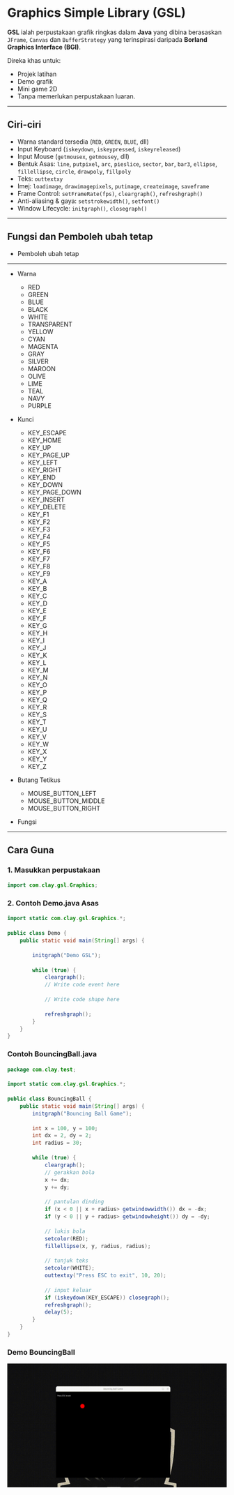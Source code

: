 # Graphics Simple Library (GSL)

**GSL** ialah perpustakaan grafik ringkas dalam **Java** yang dibina berasaskan  
`JFrame`, `Canvas` dan `BufferStrategy` yang terinspirasi daripada **Borland Graphics Interface (BGI)**.  

Direka khas untuk:
- Projek latihan  
- Demo grafik  
- Mini game 2D
- Tanpa memerlukan perpustakaan luaran.

---

## Ciri-ciri

- Warna standard tersedia (`RED`, `GREEN`, `BLUE`, dll)  
- Input Keyboard (`iskeydown`, `iskeypressed`, `iskeyreleased`)  
- Input Mouse (`getmousex`, `getmousey`, dll)  
- Bentuk Asas: `line`, `putpixel`, `arc`, `pieslice`, `sector`, `bar`, `bar3`, `ellipse`, `fillellipse`, `circle`, `drawpoly`, `fillpoly`
- Teks: `outtextxy`
- Imej: `loadimage`, `drawimagepixels`, `putimage`, `createimage`, `saveframe`
- Frame Control: `setFrameRate(fps)`, `cleargraph()`, `refreshgraph()`  
- Anti-aliasing & gaya: `setstrokewidth()`, `setfont()`  
- Window Lifecycle: `initgraph()`, `closegraph()`  

---

## Fungsi dan Pemboleh ubah tetap

- Pemboleh ubah tetap
---
- Warna
  - RED
  - GREEN
  - BLUE
  - BLACK
  - WHITE
  - TRANSPARENT
  - YELLOW
  - CYAN
  - MAGENTA
  - GRAY
  - SILVER
  - MAROON
  - OLIVE
  - LIME
  - TEAL
  - NAVY
  - PURPLE

- Kunci
  - KEY_ESCAPE
  - KEY_HOME
  - KEY_UP
  - KEY_PAGE_UP
  - KEY_LEFT
  - KEY_RIGHT
  - KEY_END
  - KEY_DOWN
  - KEY_PAGE_DOWN
  - KEY_INSERT
  - KEY_DELETE
  - KEY_F1
  - KEY_F2
  - KEY_F3
  - KEY_F4
  - KEY_F5
  - KEY_F6
  - KEY_F7
  - KEY_F8
  - KEY_F9
  - KEY_A
  - KEY_B
  - KEY_C
  - KEY_D
  - KEY_E
  - KEY_F
  - KEY_G
  - KEY_H
  - KEY_I
  - KEY_J
  - KEY_K
  - KEY_L
  - KEY_M
  - KEY_N
  - KEY_O
  - KEY_P
  - KEY_Q
  - KEY_R
  - KEY_S
  - KEY_T
  - KEY_U
  - KEY_V
  - KEY_W
  - KEY_X
  - KEY_Y
  - KEY_Z

- Butang Tetikus
  - MOUSE_BUTTON_LEFT
  - MOUSE_BUTTON_MIDDLE
  - MOUSE_BUTTON_RIGHT

- Fungsi

---

## Cara Guna

### 1. Masukkan perpustakaan
```java
import com.clay.gsl.Graphics;
```

### 2. Contoh Demo.java Asas
```java
import static com.clay.gsl.Graphics.*;

public class Demo {
    public static void main(String[] args) {

        initgraph("Demo GSL");

        while (true) {
            cleargraph();
            // Write code event here

            // Write code shape here

            refreshgraph();
        }
    }
}
```

### Contoh BouncingBall.java
```java
package com.clay.test;

import static com.clay.gsl.Graphics.*;

public class BouncingBall {
    public static void main(String[] args) {
        initgraph("Bouncing Ball Game");

        int x = 100, y = 100;
        int dx = 2, dy = 2;
        int radius = 30;

        while (true) {
            cleargraph();
            // gerakkan bola
            x += dx;
            y += dy;

            // pantulan dinding
            if (x < 0 || x + radius> getwindowwidth()) dx = -dx;
            if (y < 0 || y + radius> getwindowheight()) dy = -dy;

            // lukis bola
            setcolor(RED);
            fillellipse(x, y, radius, radius);

            // tunjuk teks
            setcolor(WHITE);
            outtextxy("Press ESC to exit", 10, 20);

            // input keluar
            if (iskeydown(KEY_ESCAPE)) closegraph();
            refreshgraph();
            delay(5);
        }
    }
}
```

### Demo BouncingBall

![Demo](github-res/demo.gif)

